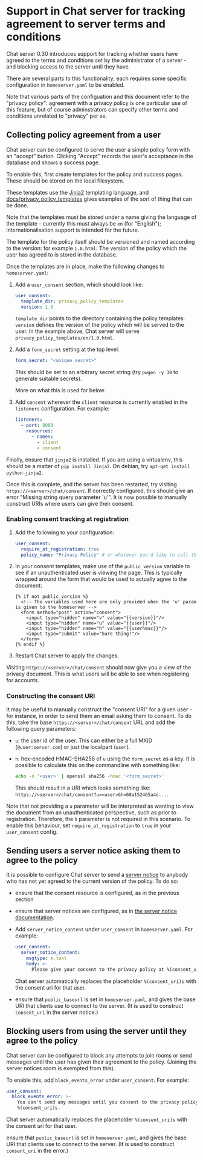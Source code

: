 Support in Chat server for tracking agreement to server terms and conditions
========================================================================

Chat server 0.30 introduces support for tracking whether users have agreed to the
terms and conditions set by the administrator of a server - and blocking access
to the server until they have.

There are several parts to this functionality; each requires some specific
configuration in `homeserver.yaml` to be enabled.

Note that various parts of the configuation and this document refer to the
"privacy policy": agreement with a privacy policy is one particular use of this
feature, but of course adminstrators can specify other terms and conditions
unrelated to "privacy" per se.

Collecting policy agreement from a user
---------------------------------------

Chat server can be configured to serve the user a simple policy form with an
"accept" button. Clicking "Accept" records the user's acceptance in the
database and shows a success page.

To enable this, first create templates for the policy and success pages.
These should be stored on the local filesystem.

These templates use the [Jinja2](http://jinja.pocoo.org) templating language,
and [docs/privacy_policy_templates](https://github.com/matrix-org/chat/tree/develop/docs/privacy_policy_templates/)
gives examples of the sort of thing that can be done.

Note that the templates must be stored under a name giving the language of the
template - currently this must always be `en` (for "English");
internationalisation support is intended for the future.

The template for the policy itself should be versioned and named according to
the version: for example `1.0.html`. The version of the policy which the user
has agreed to is stored in the database.

Once the templates are in place, make the following changes to `homeserver.yaml`:

 1. Add a `user_consent` section, which should look like:

    ```yaml
    user_consent:
      template_dir: privacy_policy_templates
      version: 1.0
    ```

    `template_dir` points to the directory containing the policy
    templates. `version` defines the version of the policy which will be served
    to the user. In the example above, Chat server will serve
    `privacy_policy_templates/en/1.0.html`.


 2. Add a `form_secret` setting at the top level:


    ```yaml
    form_secret: "<unique secret>"
    ```

    This should be set to an arbitrary secret string (try `pwgen -y 30` to
    generate suitable secrets).

    More on what this is used for below.

 3. Add `consent` wherever the `client` resource is currently enabled in the
    `listeners` configuration. For example:

    ```yaml
    listeners:
      - port: 8080
        resources:
          - names:
            - client
            - consent
    ```


Finally, ensure that `jinja2` is installed. If you are using a virtualenv, this
should be a matter of `pip install Jinja2`. On debian, try `apt-get install
python-jinja2`.

Once this is complete, and the server has been restarted, try visiting
`https://<server>/chat/consent`. If correctly configured, this should give
an error "Missing string query parameter 'u'". It is now possible to manually
construct URIs where users can give their consent.

### Enabling consent tracking at registration

1. Add the following to your configuration:

   ```yaml
   user_consent:
     require_at_registration: true
     policy_name: "Privacy Policy" # or whatever you'd like to call the policy
   ```

2. In your consent templates, make use of the `public_version` variable to
   see if an unauthenticated user is viewing the page. This is typically
   wrapped around the form that would be used to actually agree to the document:

   ```
   {% if not public_version %}
     <!-- The variables used here are only provided when the 'u' param is given to the homeserver -->
     <form method="post" action="consent">
       <input type="hidden" name="v" value="{{version}}"/>
       <input type="hidden" name="u" value="{{user}}"/>
       <input type="hidden" name="h" value="{{userhmac}}"/>
       <input type="submit" value="Sure thing!"/>
     </form>
   {% endif %}
   ```

3. Restart Chat server to apply the changes.

Visiting `https://<server>/chat/consent` should now give you a view of the privacy
document. This is what users will be able to see when registering for accounts.

### Constructing the consent URI

It may be useful to manually construct the "consent URI" for a given user - for
instance, in order to send them an email asking them to consent. To do this,
take the base `https://<server>/chat/consent` URL and add the following
query parameters:

 * `u`: the user id of the user. This can either be a full MXID
   (`@user:server.com`) or just the localpart (`user`).

 * `h`: hex-encoded HMAC-SHA256 of `u` using the `form_secret` as a key. It is
   possible to calculate this on the commandline with something like:

   ```bash
   echo -n '<user>' | openssl sha256 -hmac '<form_secret>'
   ```

   This should result in a URI which looks something like:
   `https://<server>/chat/consent?u=<user>&h=68a152465a4d...`.


Note that not providing a `u` parameter will be interpreted as wanting to view
the document from an unauthenticated perspective, such as prior to registration.
Therefore, the `h` parameter is not required in this scenario. To enable this
behaviour, set `require_at_registration` to `true` in your `user_consent` config.


Sending users a server notice asking them to agree to the policy
----------------------------------------------------------------

It is possible to configure Chat server to send a [server
notice](server_notices.md) to anybody who has not yet agreed to the current
version of the policy. To do so:

 * ensure that the consent resource is configured, as in the previous section

 * ensure that server notices are configured, as in [the server notice documentation](server_notices.md).

 * Add `server_notice_content` under `user_consent` in `homeserver.yaml`. For
   example:

   ```yaml
   user_consent:
     server_notice_content:
       msgtype: m.text
       body: >-
         Please give your consent to the privacy policy at %(consent_uri)s.
   ```

   Chat server automatically replaces the placeholder `%(consent_uri)s` with the
   consent uri for that user.

 * ensure that `public_baseurl` is set in `homeserver.yaml`, and gives the base
   URI that clients use to connect to the server. (It is used to construct
   `consent_uri` in the server notice.)


Blocking users from using the server until they agree to the policy
-------------------------------------------------------------------

Chat server can be configured to block any attempts to join rooms or send messages
until the user has given their agreement to the policy. (Joining the server
notices room is exempted from this).

To enable this, add `block_events_error` under `user_consent`. For example:

```yaml
user_consent:
  block_events_error: >-
    You can't send any messages until you consent to the privacy policy at
    %(consent_uri)s.
```

Chat server automatically replaces the placeholder `%(consent_uri)s` with the
consent uri for that user.

ensure that `public_baseurl` is set in `homeserver.yaml`, and gives the base
URI that clients use to connect to the server. (It is used to construct
`consent_uri` in the error.)
